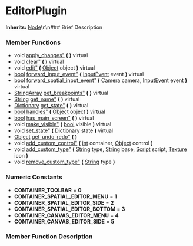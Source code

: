 #  EditorPlugin  
**Inherits:** [Node](class_node)\\n\\n###  Brief Description  

###  Member Functions 
  * void [apply_changes"](#apply_changes) **(** **)** virtual
  * void [clear"](#clear) **(** **)** virtual
  * void [edit"](#edit) **(** [Object](class_object) object  **)** virtual
  * [bool](class_bool) [forward_input_event"](#forward_input_event) **(** [InputEvent](class_inputevent) event  **)** virtual
  * [bool](class_bool) [forward_spatial_input_event"](#forward_spatial_input_event) **(** [Camera](class_camera) camera, [InputEvent](class_inputevent) event  **)** virtual
  * [StringArray](class_stringarray) [get_breakpoints"](#get_breakpoints) **(** **)** virtual
  * [String](class_string) [get_name"](#get_name) **(** **)** virtual
  * [Dictionary](class_dictionary) [get_state"](#get_state) **(** **)** virtual
  * [bool](class_bool) [handles"](#handles) **(** [Object](class_object) object  **)** virtual
  * [bool](class_bool) [has_main_screen"](#has_main_screen) **(** **)** virtual
  * void [make_visible"](#make_visible) **(** [bool](class_bool) visible  **)** virtual
  * void [set_state"](#set_state) **(** [Dictionary](class_dictionary) state  **)** virtual
  * [Object](class_object) [get_undo_redo"](#get_undo_redo) **(** **)**
  * void [add_custom_control"](#add_custom_control) **(** [int](class_int) container, [Object](class_object) control  **)**
  * void [add_custom_type"](#add_custom_type) **(** [String](class_string) type, [String](class_string) base, [Script](class_script) script, [Texture](class_texture) icon  **)**
  * void [remove_custom_type"](#remove_custom_type) **(** [String](class_string) type  **)**
###  Numeric Constants  
  * **CONTAINER_TOOLBAR** = **0**
  * **CONTAINER_SPATIAL_EDITOR_MENU** = **1**
  * **CONTAINER_SPATIAL_EDITOR_SIDE** = **2**
  * **CONTAINER_SPATIAL_EDITOR_BOTTOM** = **3**
  * **CONTAINER_CANVAS_EDITOR_MENU** = **4**
  * **CONTAINER_CANVAS_EDITOR_SIDE** = **5**
###  Member Function Description  
